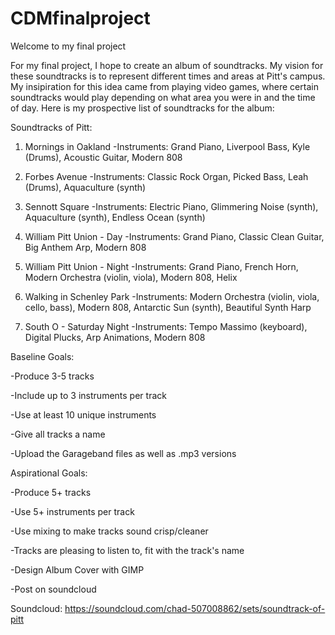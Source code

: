 # CDMfinalproject

Welcome to my final project

For my final project, I hope to create an album of soundtracks. My vision for these soundtracks is to represent different times and areas at Pitt's campus. My insipiration for this idea came from playing video games, where certain soundtracks would play depending on what area you were in and the time of day. Here is my prospective list of soundtracks for the album:

Soundtracks of Pitt:

1. Mornings in Oakland
-Instruments: Grand Piano, Liverpool Bass, Kyle (Drums), Acoustic Guitar, Modern 808

2. Forbes Avenue
-Instruments: Classic Rock Organ, Picked Bass, Leah (Drums), Aquaculture (synth)

3. Sennott Square
-Instruments: Electric Piano, Glimmering Noise (synth), Aquaculture (synth), Endless Ocean (synth)

4. William Pitt Union - Day
-Instruments: Grand Piano, Classic Clean Guitar, Big Anthem Arp, Modern 808

5. William Pitt Union - Night
-Instruments: Grand Piano, French Horn, Modern Orchestra (violin, viola), Modern 808, Helix

6. Walking in Schenley Park 
-Instruments: Modern Orchestra (violin, viola, cello, bass), Modern 808, Antarctic Sun (synth), Beautiful Synth Harp 

7. South O - Saturday Night
-Instruments: Tempo Massimo (keyboard), Digital Plucks, Arp Animations, Modern 808


Baseline Goals:

-Produce 3-5 tracks

-Include up to 3 instruments per track

-Use at least 10 unique instruments

-Give all tracks a name

-Upload the Garageband files as well as .mp3 versions


Aspirational Goals:

-Produce 5+ tracks

-Use 5+ instruments per track

-Use mixing to make tracks sound crisp/cleaner

-Tracks are pleasing to listen to, fit with the track's name

-Design Album Cover with GIMP

-Post on soundcloud

Soundcloud: https://soundcloud.com/chad-507008862/sets/soundtrack-of-pitt

